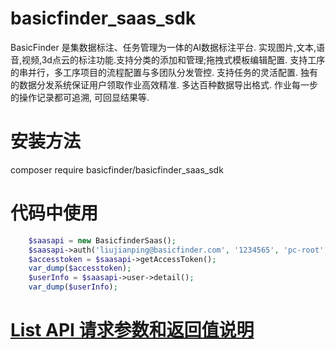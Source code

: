 # basicfinder_saas_sdk

BasicFinder 是集数据标注、任务管理为一体的AI数据标注平台. 实现图片,文本,语音,视频,3d点云的标注功能.支持分类的添加和管理;拖拽式模板编辑配置. 支持工序的串并行，多工序项目的流程配置与多团队分发管控. 支持任务的灵活配置. 独有的数据分发系统保证用户领取作业高效精准. 多达百种数据导出格式. 作业每一步的操作记录都可追溯, 可回显结果等.

# 安装方法

composer require basicfinder/basicfinder_saas_sdk

# 代码中使用

```php
    $saasapi = new BasicfinderSaas();
    $saasapi->auth('liujianping@basicfinder.com', '1234565', 'pc-root', '1.0.0');
    $accesstoken = $saasapi->getAccessToken();
    var_dump($accesstoken);
    $userInfo = $saasapi->user->detail();
    var_dump($userInfo);
```


# [List API 请求参数和返回值说明](http://saas.help.basicfinder.com/apidoc/)
